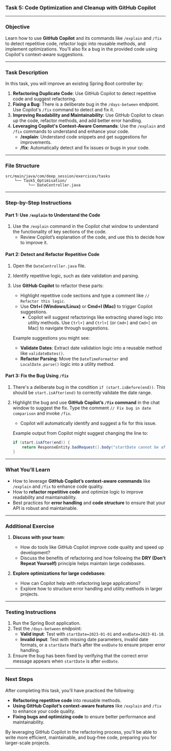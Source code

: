### Task 5: Code Optimization and Cleanup with GitHub Copilot

---

### **Objective**
Learn how to use **GitHub Copilot** and its commands like `/explain` and `/fix` to detect repetitive code, refactor logic into reusable methods, and implement optimizations. You'll also fix a bug in the provided code using Copilot's context-aware suggestions.

---

### **Task Description**

In this task, you will improve an existing Spring Boot controller by:
1. **Refactoring Duplicate Code**: Use GitHub Copilot to detect repetitive code and suggest refactoring.
2. **Fixing a Bug**: There is a deliberate bug in the `/days-between` endpoint. Use Copilot's `/fix` command to detect and fix it.
3. **Improving Readability and Maintainability**: Use GitHub Copilot to clean up the code, refactor methods, and add better error handling.
4. **Leveraging Copilot's Context-Aware Commands**: Use the `/explain` and `/fix` commands to understand and enhance your code.
   - **/explain**: Understand code snippets and get suggestions for improvements.
   - **/fix**: Automatically detect and fix issues or bugs in your code.

---

### **File Structure**

```plaintext
src/main/java/com/deep_session/exercices/tasks
    └── Task5_Optimisation/
          └── DateController.java
```

---

### **Step-by-Step Instructions**

#### **Part 1: Use `/explain` to Understand the Code**
1. Use the `/explain` command in the Copilot chat window to understand the functionality of key sections of the code.
   - Review Copilot’s explanation of the code, and use this to decide how to improve it.

#### **Part 2: Detect and Refactor Repetitive Code**
1. Open the `DateController.java` file.
2. Identify repetitive logic, such as date validation and parsing.
3. Use **GitHub Copilot** to refactor these parts:
   - Highlight repetitive code sections and type a comment like `// Refactor this logic`.
   - Use **Ctrl+I (Windows/Linux)** or **Cmd+I (Mac)** to trigger Copilot suggestions.
     - Copilot will suggest refactorings like extracting shared logic into utility methods. Use `Ctrl+]` and `Ctrl+[` (or `Cmd+]` and `Cmd+[` on Mac) to navigate through suggestions.

   Example suggestions you might see:
   - **Validate Dates**: Extract date validation logic into a reusable method like `validateDates()`.
   - **Refactor Parsing**: Move the `DateTimeFormatter` and `LocalDate.parse()` logic into a utility method.

#### **Part 3: Fix the Bug Using `/fix`**
1. There's a deliberate bug in the condition `if (start.isBefore(end))`. This should be `start.isAfter(end)` to correctly validate the date range.
2. Highlight the bug and use **GitHub Copilot’s `/fix` command** in the chat window to suggest the fix. Type the comment `// Fix bug in date comparison` and invoke `/fix`.
   - Copilot will automatically identify and suggest a fix for this issue.

   Example output from Copilot might suggest changing the line to:
   ```java
   if (start.isAfter(end)) {
       return ResponseEntity.badRequest().body("startDate cannot be after endDate.");
   }
   ```

---

### **What You’ll Learn**
- How to leverage **GitHub Copilot’s context-aware commands** like `/explain` and `/fix` to enhance code quality.
- How to **refactor repetitive code** and optimize logic to improve readability and maintainability.
- Best practices for **error handling** and **code structure** to ensure that your API is robust and maintainable.

---

### **Additional Exercise**
1. **Discuss with your team**:
   - How do tools like GitHub Copilot improve code quality and speed up development?
   - Discuss the benefits of refactoring and how following the **DRY (Don't Repeat Yourself)** principle helps maintain large codebases.
  
2. **Explore optimizations for large codebases**:
   - How can Copilot help with refactoring large applications?
   - Explore how to structure error handling and utility methods in larger projects.

---

### **Testing Instructions**
1. Run the Spring Boot application.
2. Test the `/days-between` endpoint:
   - **Valid input**: Test with `startDate=2023-01-01` and `endDate=2023-01-10`.
   - **Invalid input**: Test with missing date parameters, invalid date formats, or a `startDate` that’s after the `endDate` to ensure proper error handling.
3. Ensure the bug has been fixed by verifying that the correct error message appears when `startDate` is after `endDate`.

---

### **Next Steps**
After completing this task, you’ll have practiced the following:
- **Refactoring repetitive code** into reusable methods.
- **Using GitHub Copilot’s context-aware features** like `/explain` and `/fix` to enhance your code quality.
- **Fixing bugs and optimizing code** to ensure better performance and maintainability.

By leveraging GitHub Copilot in the refactoring process, you'll be able to write more efficient, maintainable, and bug-free code, preparing you for larger-scale projects.